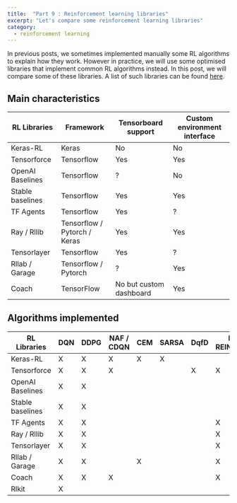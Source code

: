 ```yaml
---
title:  "Part 9 : Reinforcement learning libraries"
excerpt: "Let's compare some reinforcement learning libraries"
category:
  - reinforcement learning
---
```


In previous posts, we sometimes implemented manually some RL algorithms to explain how they work. However in practice, we will use some optimised libraries that implement common RL algorithms instead. In this post, we will compare some of these libraries. A list of such libraries can be found [here](https://github.com/godmoves/reinforcement_learning_collections).



## Main characteristics

| RL Libraries     | Framework                    | Tensorboard support     | Custom environment interface |
|------------------|------------------------------|-------------------------|------------------------------|
| Keras-RL         | Keras                        | No                      | No                           |
| Tensorforce      | Tensorflow                   | Yes                     | Yes                          |
| OpenAI Baselines | Tensorflow                   | ?                       | No                           |
| Stable baselines | Tensorflow                   | Yes                     | Yes                          |
| TF Agents        | Tensorflow                   | Yes                     | ?                            |
| Ray / Rllib      | Tensorflow / Pytorch / Keras | Yes                     | Yes                          |
| Tensorlayer      | Tensorflow                   | Yes                     | ?                            |
| Rllab / Garage   | Tensorflow / Pytorch         | ?                       | Yes                          |
| Coach            | TensorFlow                   | No but custom dashboard | Yes                          |


## Algorithms implemented

| RL Libraries     | DQN | DDPG | NAF / CDQN | CEM | SARSA | DqfD | PG / REINFORCE | PPO | A2C | A3C | TRPO | GAE | ACER | ACKTR | GAIL | SAC | TD3 | ERWR | NPO | REPS | TNPG | CMA-ES | MMC | PAL | TDM | RIG | Skew-Fit |
|------------------|-----|------|------------|-----|-------|------|----------------|-----|-----|-----|------|-----|------|-------|------|-----|-----|------|-----|------|------|--------|-----|-----|-----|-----|----------|
| Keras-RL         | X   | X    | X          | X   | X     |      |                |     |     |     |      |     |      |       |      |     |     |      |     |      |      |        |     |     |     |     |          |
| Tensorforce      | X   | X    | X          |     |       | X    | X              | X   | X   | X   | X    | X   |      |       |      |     |     |      |     |      |      |        |     |     |     |     |          |
| OpenAI Baselines | X   | X    |            |     |       |      |                | X   | X   |     | X    |     | X    | X     | X    |     |     |      |     |      |      |        |     |     |     |     |          |
| Stable baselines | X   | X    |            |     |       |      |                | X   | X   |     | X    |     | X    | X     | X    | X   | X   |      |     |      |      |        |     |     |     |     |          |
| TF Agents        | X   | X    |            |     |       |      | X              | X   |     |     |      |     |      |       |      | X   | X   |      |     |      |      |        |     |     |     |     |          |
| Ray / Rllib      | X   | X    |            |     |       |      | X              | X   | X   | X   |      |     |      |       |      | X   | X   |      |     |      |      |        |     |     |     |     |          |
| Tensorlayer      | X   | X    |            |     |       |      | X              | X   | X   | X   | X    |     |      |       |      | X   | X   |      |     |      |      |        |     |     |     |     |          |
| Rllab / Garage   | X   | X    |            | X   |       |      | X              | X   |     |     | X    |     |      |       |      |     | X   | X    | X   | X    | X    | X      |     |     |     |     |          |
| Coach            | X   | X    | X          |     |       |      | X              | X   |     | X   |      | X   | X    |       |      | X   | X   |      |     |      |      |        | X   | X   |     |     |          |
| Rlkit            | X   |      |            |     |       |      |                |     |     |     |      |     |      |       |      | X   | X   |      |     |      |      |        |     |     | X   | X   | X        |